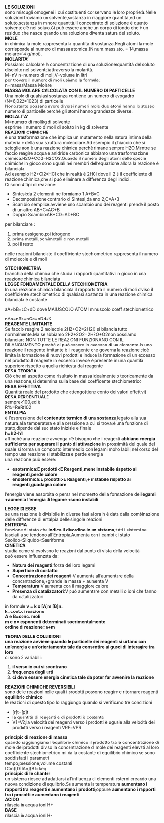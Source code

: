 **LE SOLUZIONI**  
sono miscugli omogenei i cui costituenti conservano le loro proprietà.Nelle soluzioni troviamo un solvente,sostanza in maggiore quantità,ed un soluto,sostanza in minore quantità.Il concentrato di soluzione è quanto solvente c’è nel soluto.Ci può essere anche un corpo di fondo che è un residuo che nasce quando una soluzione diventa satura del soluto.  
**MOLE**  
in chimica la mole rappresenta la quantità di sostanza.Negli atomi la mole corrisponde al numero di massa atomica.(N num.mass.ato. \= 14,massa molare=14 g/mol).  
**MOLARITA’**  
Possiamo calcolare la concentrazione di una soluzione(quantità del soluto disciolto nel solvente)attraverso la molarità.  
M=nV  n=numero di moli,V=volume in litri  
per trovare il numero di moli usiamo la formula:  
n=massaMassa Molare  
**MASSA MOLARE CALCOLATA CON  IL NUMERO DI PARTICELLE**  
Una mole di qualsiasi sostanza contiene un numero di avogadro (N=6,022\*1023) di particelle  
Nonostante possano avere diversi numeri mole due atomi hanno lo stesso numero di particelle perchè gli atomi hanno grandezze diverse.  
**MOLALITA’**  
M=numero di molikg di solvente  
esprime il numero di moli di soluto in kg di solvente  
**REAZIONI CHIMICHE**  
è una trasformazione che implica un mutamento nella natura intima della materia e della sua struttura molecolare.Ad esempio il ghiaccio che si scioglie non è una reazione chimica perchè rimane sempre H2O.Mentre se faccio reagire acqua e anidride carbonica abbiamo una trasformazione chimica.H2O+CO2=H2CO3.Quando il numero degli atomi delle specie chimiche in gioco sono uguali nei membri dell’equazione allora la reazione è bilanciata.  
Ad esempio H2+Cl2=HCl che in realtà è 2HCl dove il 2 è il coefficiente di reazione chimica,che si può eliminare a differenza degli indici.  
Ci sono 4 tipi di reazione:

* Sintesi:da 2 elementi ne formiamo 1 A+B=C  
* Decomposizione:contrario di Sintesi,da uno 2,C=A+B  
* Scambio semplice:avviene uno scambio,uno dei reagenti prende il posto di un altro AB+C=AC+B  
* Doppio Scambio:AB+CD=AD+BC

per bilanciare : 

1. prima ossigeno,poi idrogeno  
2. prima metalli,semimetalli e non metalli  
3. poi il resto

nelle reazioni bilanciate il coefficiente stechiometrico rappresenta il numero di molecole e di moli

**STECHIOMETRIA**  
branchia della chimica che studia i rapporti quantitativi in gioco in una reazione chimica bilanciata  
**LEGGE FONDAMENTALE DELLA STECHIOMETRIA**  
In una reazione chimica bilanciata il rapporto tra il numero di moli diviso il coefficiente stechiometrico di qualsiasi sostanza in una reazione chimica bilanciata è costante

aA+bB=cC+dD dove MAIUSCOLO ATOMI minuscolo coeff stechiometrico

nAa=nBb=nCc=nDd\=K  
**REAGENTE LIMITANTE**  
Se faccio reagire 2 molecole 2H2+O2=2H2O si bilancia tutto normalmente.Ma se abbiamo 2H2+2O2=2H2O+O2non possiamo bilanciare.NON TUTTE LE REAZIONI FUNZIONANO CON IL BILANCIAMENTO perchè ci può essere in eccesso di un elemento.In una reazione il reagente limitante è il reagente che governa la reazione cioè limita la formazione di nuovi prodotti e induce la formazione di un eccesso nel prodotto.Il reagente in eccesso invece è presente in una quantità superiore rispetto a quella richiesta dal reagente  
**RESA TEORICA**  
Ciò che mi aspetto come risultato in massa idealmente o teoricamente da una reazione,si determina sulla base del coefficente stechiometrico  
**RESA EFFETTIVA**  
Quantità reale del prodotto che ottengo(tiene conto dei valori effettivi)  
**RESA PERCENTUALE**  
sempre\<100,ed è  
R%=ReRt102  
**ENTALPIA**  
è l’espressione del **contenuto termico di una sostanz**a,legato alla sua natura,alla temperatura e alla pressione a cui si trova;è una funzione di stato,dipende dal suo stato iniziale e finale  
**h=h2-h1**  
affinchè una reazione avvenga c’è bisogno che i reagenti **abbiano energia sufficiente per superare il punto di attivazione** in prossimità del quale del quale si forma un composto intermedio con legami molto labili,nel corso del tempo una reazione si stabilizza e perde energia   
una reazione può essere:

* **esotermica**:**E prodotti\<E Reagenti,meno instabile rispetto ai reagenti,perde calore**  
* **endotermica:E prodotti\>E Reagenti,+ instabile rispetto ai reagenti,guadagna calore**

l’energia viene assorbita o persa nel momento della formazione dei **legami \+aumenta l’energia di legame \+sono instabili**

**LEGGE DI ESSE**  
se una reazione è divisibile in diverse fasi allora h è data dalla combinazione delle differenze di entalpia delle singole reazioni  
**ENTROPIA**  
funzione di stato che **indica il disordine in un sistema**,tutti i sistemi se lasciati a se tendono all’Entropia.Aumenta con i cambi di stato  
Ssolido\<Sliquido\<Saeriforme  
**CINETICA**  
studia come si evolvono le reazioni dal punto di vista della velocità  
può essere influenzata da:

* **Natura dei reagenti**:forza dei loro legami  
* **Superficie di contatto**  
* **Concentrazione dei reagenti**:V aumenta all’aumentare della concentrazione,+grande la massa \+ aumenta V  
* **Temperatura**:V aumenta con il maggiore calore  
* **Presenza di catalizzatori**:V può aumentare con metalli o ioni che fanno da catalizzatori

in formule **v \= k x \[A\]m \[B\]n.**  
**k=cost.di reazione**  
**A e B=conc. moli**  
**m e n= esponenti determinati sperimentalmente**  
**ordine di reazione=n+m**

**TEORIA DELLE COLLISIONI**  
**una reazione avviene quando le particelle dei reagenti si urtano con un’energia e un’orientamento tale da consentire ai gusci di interagire tra loro**  
ci sono 3 variabili:

1. **il verso in cui si scontrano**  
2. **frequenza degli urti**  
3. **ci deve essere energia cinetica tale da poter far avvenire la reazione**

**REAZIONI CHIMICHE REVERSIBILI**  
sono delle reazioni nelle quali i prodotti possono reagire e ritornare reagenti  
**equilibrio chimico**  
le reazioni di questo tipo lo raggiungo quando si verificano tre condizioni

* \[r\]t=\[p\]t  
* la quantità di reagenti e di prodotti è costante  
* V1=V2;la velocità dei reagenti verso i prodotti è uguale alla velocità dei prodotti verso i reagenti VRP=VPR

**principio di reazione di massa**  
quando raggiungiamo l’equilibrio chimico il prodotto tra le concentrazione di mole dei prodotti diviso la concentrazione di mole dei reagenti elevati al loro coefficiente stechiometrico mi da la costante di equilibrio chimico se sono soddisfatti i parametri  
 tempo;pressione;volume costanti  
\[Cm\]\[D\]\[An\]\[B\]=keq  
**principio di le chanter**  
un sistema riesce ad adattarsi all’influenza di elementi esterni creando una nuova condizione di equlibrio.Se aumenta la temperatura **aumentano i rapporti tra reagenti e aumentano i prodotti**;oppure **aumentano i rapporti tra i prodotti e aumentano i reagenti**  
**ACIDO**  
rilascia in acqua ioni H+  
**BASE**  
rilascia in acqua ioni H-